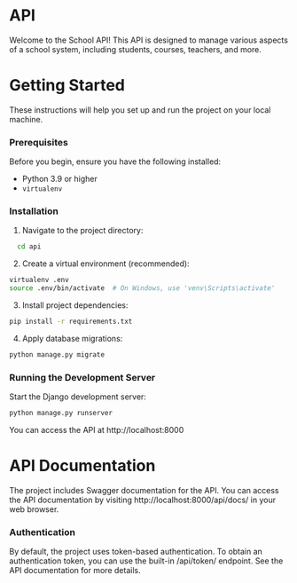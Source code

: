 # API

Welcome to the School API! This API is designed to manage various aspects of a school system, including students, courses, teachers, and more.

# Getting Started

These instructions will help you set up and run the project on your local machine. 

### Prerequisites

Before you begin, ensure you have the following installed:

- Python 3.9 or higher
- `virtualenv` 

### Installation



1. Navigate to the project directory:

  ```bash
    cd api
  ```

2. Create a virtual environment (recommended):

  ```bash
  virtualenv .env
  source .env/bin/activate  # On Windows, use 'venv\Scripts\activate'
  ```

3. Install project dependencies:

  ```bash
  pip install -r requirements.txt
  ```

4. Apply database migrations:

  ```bash
  python manage.py migrate
  ```

### Running the Development Server
Start the Django development server:

  ```bash
  python manage.py runserver
  ```
  You can access the API at http://localhost:8000

# API Documentation
The project includes Swagger documentation for the API. You can access the API documentation by visiting http://localhost:8000/api/docs/ in your web browser.

### Authentication
By default, the project uses token-based authentication. To obtain an authentication token, you can use the built-in /api/token/ endpoint. See the API documentation for more details.
